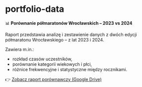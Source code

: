 # portfolio-data

📊 **Porównanie półmaratonów Wrocławskich – 2023 vs 2024**

Raport przedstawia analizę i zestawienie danych z dwóch edycji półmaratonu Wrocławskiego – z lat 2023 i 2024.

Zawiera m.in.:
- rozkład czasów uczestników,
- porównanie kategorii wiekowych i płci,
- różnice frekwencyjne i statystyczne między rocznikami.

👉 [Zobacz raport porównawczy (Google Drive)](https://drive.google.com/file/d/1oHF1Edm2M29W4U7QBdO1GVKG8dljHqxB/view?usp=sharing)




